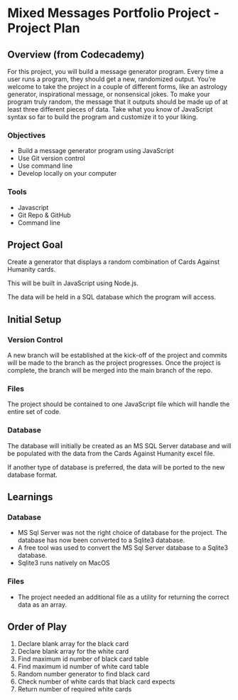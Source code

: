 # Mixed Messages Portfolio Project - Project Plan

## Overview (from Codecademy)
For this project, you will build a message generator program. Every time a user runs a program, they should get a new, randomized output. You’re welcome to take the project in a couple of different forms, like an astrology generator, inspirational message, or nonsensical jokes. To make your program truly random, the message that it outputs should be made up of at least three different pieces of data. Take what you know of JavaScript syntax so far to build the program and customize it to your liking.

### Objectives
- Build a message generator program using JavaScript
- Use Git version control
- Use command line
- Develop locally on your computer

### Tools
- Javascript
- Git Repo & GitHub
- Command line

## Project Goal
Create a generator that displays a random combination of Cards Against Humanity cards.

This will be built in JavaScript using Node.js.

The data will be held in a SQL database which the program will access.

## Initial Setup

### Version Control
A new branch will be established at the kick-off of the project and commits will be made to the branch as the project progresses. Once the project is complete, the branch will be merged into the main branch of the repo.

### Files
The project should be contained to one JavaScript file which will handle the entire set of code.

### Database
The database will initially be created as an MS SQL Server database and will be populated with the data from the Cards Against Humanity excel file.

If another type of database is preferred, the data will be ported to the new database format.

## Learnings

### Database
- MS Sql Server was not the right choice of database for the project. The database has now been converted to a Sqlite3 database.
- A free tool was used to convert the MS Sql Server database to a Sqlite3 database.
- Sqlite3 runs natively on MacOS

### Files
- The project needed an additional file as a utility for returning the correct data as an array.


## Order of Play

1. Declare blank array for the black card
2. Declare blank array for the white card
3. Find maximum id number of black card table
4. Find maximum id number of white card table
5. Random number generator to find black card
6. Check number of white cards that black card expects
7. Return number of required white cards